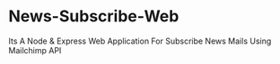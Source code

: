# News-Subscribe-Web
Its A Node &amp; Express Web Application For Subscribe News Mails Using Mailchimp API

